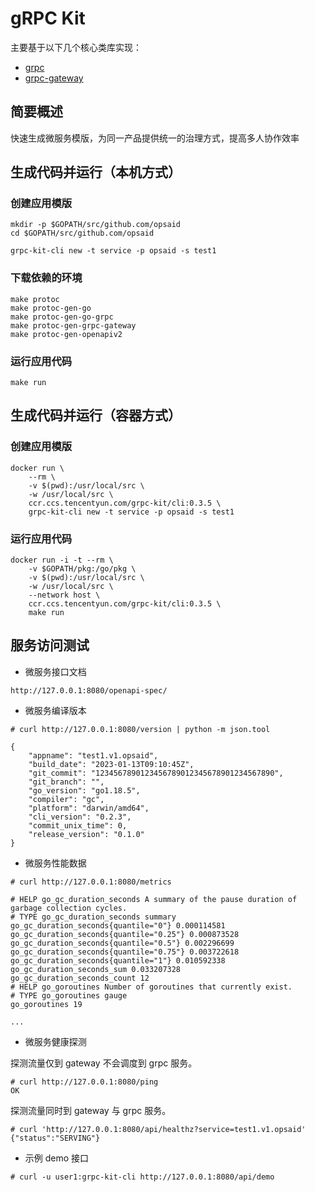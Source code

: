 # gRPC Kit

主要基于以下几个核心类库实现：

- [grpc](https://github.com/protocolbuffers/protobuf-go)
- [grpc-gateway](https://github.com/grpc-ecosystem/grpc-gateway)

## 简要概述

快速生成微服务模版，为同一产品提供统一的治理方式，提高多人协作效率

## 生成代码并运行（本机方式）

### 创建应用模版

```shell
mkdir -p $GOPATH/src/github.com/opsaid
cd $GOPATH/src/github.com/opsaid

grpc-kit-cli new -t service -p opsaid -s test1
```

### 下载依赖的环境

```shell
make protoc
make protoc-gen-go
make protoc-gen-go-grpc
make protoc-gen-grpc-gateway
make protoc-gen-openapiv2
```

### 运行应用代码

```shell
make run
```

## 生成代码并运行（容器方式）

### 创建应用模版

```shell
docker run \
    --rm \
    -v $(pwd):/usr/local/src \
    -w /usr/local/src \
    ccr.ccs.tencentyun.com/grpc-kit/cli:0.3.5 \
    grpc-kit-cli new -t service -p opsaid -s test1
```

### 运行应用代码

```shell
docker run -i -t --rm \
    -v $GOPATH/pkg:/go/pkg \
    -v $(pwd):/usr/local/src \
    -w /usr/local/src \
    --network host \
    ccr.ccs.tencentyun.com/grpc-kit/cli:0.3.5 \
    make run
```

## 服务访问测试

- 微服务接口文档

```shell
http://127.0.0.1:8080/openapi-spec/
```

- 微服务编译版本

```shell
# curl http://127.0.0.1:8080/version | python -m json.tool

{
    "appname": "test1.v1.opsaid",
    "build_date": "2023-01-13T09:10:45Z",
    "git_commit": "1234567890123456789012345678901234567890",
    "git_branch": "",
    "go_version": "go1.18.5",
    "compiler": "gc",
    "platform": "darwin/amd64",
    "cli_version": "0.2.3",
    "commit_unix_time": 0,
    "release_version": "0.1.0"
}
```

- 微服务性能数据

```shell
# curl http://127.0.0.1:8080/metrics
```

```shell
# HELP go_gc_duration_seconds A summary of the pause duration of garbage collection cycles.
# TYPE go_gc_duration_seconds summary
go_gc_duration_seconds{quantile="0"} 0.000114581
go_gc_duration_seconds{quantile="0.25"} 0.000873528
go_gc_duration_seconds{quantile="0.5"} 0.002296699
go_gc_duration_seconds{quantile="0.75"} 0.003722618
go_gc_duration_seconds{quantile="1"} 0.010592338
go_gc_duration_seconds_sum 0.033207328
go_gc_duration_seconds_count 12
# HELP go_goroutines Number of goroutines that currently exist.
# TYPE go_goroutines gauge
go_goroutines 19

...
```

- 微服务健康探测

探测流量仅到 gateway 不会调度到 grpc 服务。

```shell
# curl http://127.0.0.1:8080/ping
OK
```

探测流量同时到 gateway 与 grpc 服务。

```shell
# curl 'http://127.0.0.1:8080/api/healthz?service=test1.v1.opsaid'
{"status":"SERVING"}
```

- 示例 demo 接口

```shell
# curl -u user1:grpc-kit-cli http://127.0.0.1:8080/api/demo
```
